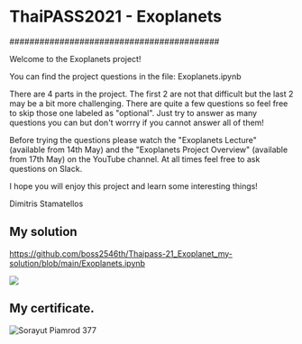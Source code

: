 
# ThaiPASS2021 - Exoplanets

##########################################

Welcome to the Exoplanets project!

You can find the project questions in the file: Exoplanets.ipynb

There are 4 parts in the project. The first 2 are not that difficult but the last 2 may be a bit more challenging. There are quite a few questions so feel free to skip those one labeled as "optional". Just try to answer as many questions you can but don't worrry if you cannot answer all of them! 

Before trying the questions please watch the "Exoplanets Lecture" (available from 14th May) and the "Exoplanets Project Overview" (available from 17th May) on the YouTube channel. At all times feel free to ask questions on Slack. 

I hope you will enjoy this project and learn some interesting things!

Dimitris Stamatellos



## My solution
https://github.com/boss2546th/Thaipass-21_Exoplanet_my-solution/blob/main/Exoplanets.ipynb

<a href="https://github.com/boss2546th/Thaipass-21_Exoplanet_my-solution/blob/main/Exoplanets.ipynb">
  <img src="![image](https://user-images.githubusercontent.com/61747927/133038090-cde2e4cb-8289-480f-a2ad-f5651d0cde80.png)"/>
</a>


## My certificate.
![Sorayut Piamrod 377](https://user-images.githubusercontent.com/61747927/133024148-7f8fe93b-1cde-4270-8f7c-f0424870cf55.jpg)
